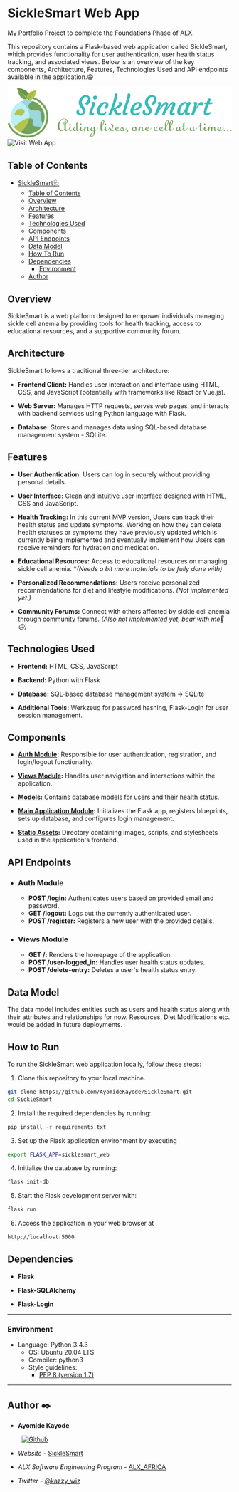 # SickleSmart Web App

My Portfolio Project to complete the Foundations Phase of ALX.

This repository contains a Flask-based web application called SickleSmart, which provides functionality for user authentication, user health status tracking, and associated views. Below is an overview of the key components, Architecture, Features, Technologies Used and API endpoints available in the application.😁

![SickleSmart](./sicklesmart_web/static/images/web_logo1.png)
![Visit Web App](https://sicklesmart.onrender.com/)

## Table of Contents

- [SickleSmart🩺](#sicklesmart-web-app)
  - [Table of Contents](#table-of-contents)
  - [Overview](#overview)
  - [Architecture](#architecture)
  - [Features](#features)
  - [Technologies Used](#technologies-used)
  - [Components](#components)
  - [API Endpoints](#api-endpoints)
  - [Data Model](#data-model)
  - [How To Run](#how-to-run)
  - [Dependencies](#dependencies)
    - [Environment](#environment)
  - [Author](#author)

## Overview

SickleSmart is a web platform designed to empower individuals managing sickle cell anemia by providing tools for health tracking, access to educational resources, and a supportive community forum.

## Architecture

SickleSmart follows a traditional three-tier architecture:

- **Frontend Client:** Handles user interaction and interface using HTML, CSS, and JavaScript (potentially with frameworks like React or Vue.js).

- **Web Server:** Manages HTTP requests, serves web pages, and interacts with backend services using Python language with Flask.

- **Database:** Stores and manages data using SQL-based database management system - SQLite.

## Features

- **User Authentication:** Users can log in securely without providing personal details.

- **User Interface:** Clean and intuitive user interface designed with HTML, CSS and JavaScript.

- **Health Tracking:** In this current MVP version, Users can track their health status and update symptoms. Working on how they can delete health statuses or symptoms they have previously updated which is currently being implemented and eventually implement how Users can receive reminders for hydration and medication.

- **Educational Resources:** Access to educational resources on managing sickle cell anemia. \*_(Needs a bit more materials to be fully done with)_

- **Personalized Recommendations:** Users receive personalized recommendations for diet and lifestyle modifications. _(Not implemented yet.)_

- **Community Forums:** Connect with others affected by sickle cell anemia through community forums. _(Also not implemented yet, bear with me🥴☹)_

## Technologies Used

- **Frontend:** HTML, CSS, JavaScript

- **Backend:** Python with Flask

- **Database:** SQL-based database management system => SQLite

- **Additional Tools:** Werkzeug for password hashing, Flask-Login for user session management.

## Components

- **[Auth Module](./sicklesmart_web/auth.py):** Responsible for user authentication, registration, and login/logout functionality.

- **[Views Module](./sicklesmart_web/views.py):** Handles user navigation and interactions within the application.

- **[Models](./sicklesmart_web/models.py):** Contains database models for users and their health status.

- **[Main Application Module](./sicklesmart_web/__init__.py):** Initializes the Flask app, registers blueprints, sets up database, and configures login management.

- **[Static Assets](./sicklesmart_web/static/):** Directory containing images, scripts, and stylesheets used in the application's frontend.

## API Endpoints

- ### Auth Module

  - **POST /login:** Authenticates users based on provided email and password.
  - **GET /logout:** Logs out the currently authenticated user.
  - **POST /register:** Registers a new user with the provided details.

- ### Views Module

  - **GET /:** Renders the homepage of the application.
  - **POST /user-logged_in:** Handles user health status updates.
  - **POST /delete-entry:** Deletes a user's health status entry.

## Data Model

The data model includes entities such as users and health status along with their attributes and relationships for now. Resources, Diet Modifications etc. would be added in future deployments.

## How to Run

To run the SickleSmart web application locally, follow these steps:

1. Clone this repository to your local machine.

```bash
git clone https://github.com/AyomideKayode/SickleSmart.git
cd SickleSmart
```

2. Install the required dependencies by running:

```bash
pip install -r requirements.txt
```

3. Set up the Flask application environment by executing

```bash
export FLASK_APP=sicklesmart_web
```

4. Initialize the database by running:

```bash
flask init-db
```

5. Start the Flask development server with:

```bash
flask run
```

6. Access the application in your web browser at

```bash
http://localhost:5000
```

## Dependencies

- **Flask**

- **Flask-SQLAlchemy**

- **Flask-Login**

---

### Environment

- Language: Python 3.4.3
  - OS: Ubuntu 20.04 LTS
  - Compiler: python3
  - Style guidelines:
    - [PEP 8 (version 1.7)](https://www.python.org/dev/peps/pep-0008/)

---

## Author :black_nib:

- **Ayomide Kayode** &nbsp;&nbsp;&nbsp;&nbsp;&nbsp;&nbsp;

  &nbsp;&nbsp;[<img height="" src="https://img.shields.io/static/v1?label=&message=GitHub&color=181717&logo=GitHub&logoColor=f2f2f2&labelColor=2F333A" alt="Github">](https://github.com/AyomideKayode)

- _Website_ - [SickleSmart](https://sicklesmart.onrender.com/)
- _ALX Software Engineering Program_ - [ALX_AFRICA](https://www.alxafrica.com/programmes/)
- _Twitter_ - [@kazzy_wiz](https://www.twitter.com/kazzy_wiz)
